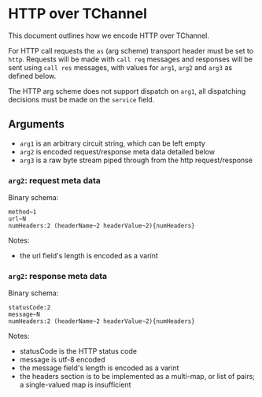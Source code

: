 # HTTP over TChannel

This document outlines how we encode HTTP over TChannel.

For HTTP call requests the `as` (arg scheme) transport header must be set to
`http`. Requests will be made with `call req` messages and responses will be
sent using `call res` messages, with values for `arg1`, `arg2` and `arg3` as
defined below.

The HTTP arg scheme does not support dispatch on `arg1`, all dispatching
decisions must be made on the `service` field.

## Arguments

- `arg1` is an arbitrary circuit string, which can be left empty
- `arg2` is encoded request/response meta data detailed below
- `arg3` is a raw byte stream piped through from the http request/response

### `arg2`: request meta data

Binary schema:
```
method~1
url~N
numHeaders:2 (headerName~2 headerValue~2){numHeaders}
```

Notes:
- the url field's length is encoded as a varint

### `arg2`: response meta data

Binary schema:
```
statusCode:2
message~N
numHeaders:2 (headerName~2 headerValue~2){numHeaders}
```

Notes:
- statusCode is the HTTP status code
- message is utf-8 encoded
- the message field's length is encoded as a varint
- the headers section is to be implemented as a multi-map, or list of
  pairs; a single-valued map is insufficient
